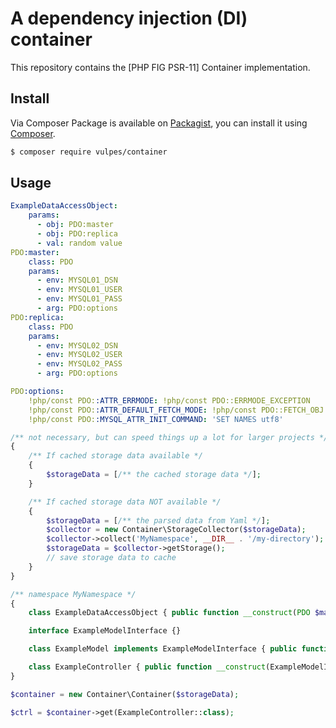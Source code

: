 # A dependency injection (DI) container
This repository contains the [PHP FIG PSR-11] Container implementation.

## Install
Via Composer
Package is available on [Packagist], you can install it using [Composer].
``` bash
$ composer require vulpes/container
```

## Usage
```yaml
ExampleDataAccessObject:
    params:
      - obj: PDO:master
      - obj: PDO:replica
      - val: random value
PDO:master:
    class: PDO
    params:
      - env: MYSQL01_DSN
      - env: MYSQL01_USER
      - env: MYSQL01_PASS
      - arg: PDO:options
PDO:replica:
    class: PDO
    params:
      - env: MYSQL02_DSN
      - env: MYSQL02_USER
      - env: MYSQL02_PASS
      - arg: PDO:options

PDO:options:
    !php/const PDO::ATTR_ERRMODE: !php/const PDO::ERRMODE_EXCEPTION
    !php/const PDO::ATTR_DEFAULT_FETCH_MODE: !php/const PDO::FETCH_OBJ
    !php/const PDO::MYSQL_ATTR_INIT_COMMAND: 'SET NAMES utf8'
```

```php
/** not necessary, but can speed things up a lot for larger projects */ 
{
    /** If cached storage data available */
    {
        $storageData = [/** the cached storage data */];
    }

    /** If cached storage data NOT available */
    {
        $storageData = [/** the parsed data from Yaml */];
        $collector = new Container\StorageCollector($storageData);
        $collector->collect('MyNamespace', __DIR__ . '/my-directory');
        $storageData = $collector->getStorage();
        // save storage data to cache
    }
}

/** namespace MyNamespace */ 
{
    class ExampleDataAccessObject { public function __construct(PDO $master, PDO $replica) {} }

    interface ExampleModelInterface {}

    class ExampleModel implements ExampleModelInterface { public function __construct(ExampleDataAccessObject $dao) {} }

    class ExampleController { public function __construct(ExampleModelInterface $model) {} }
}

$container = new Container\Container($storageData);

$ctrl = $container->get(ExampleController::class);
```
[PHP FIG PSR-20]: https://www.php-fig.org/psr/psr-11/
[Packagist]: http://packagist.org/packages/vulpes/container
[Composer]: http://getcomposer.org
